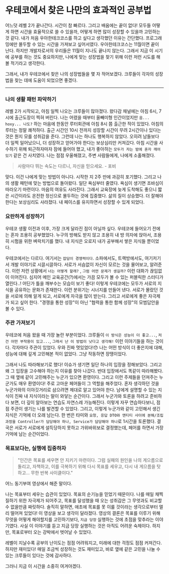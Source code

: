 # 우테코에서 찾은 나만의 효과적인 공부법

어느덧 레벨 2가 끝나간다. 시간이 참 빠르다. 그리고 배움에는 끝이 없다! 모두들 어떻게 하면 시간을 효율적으로 쓸 수 있을까, 어떻게 하면 많이 성장할 수 있을까 고민하는 것 같다. 내가 처음 우아한테크코스를 하고 싶다고 생각했던 이유는 간단했다. 프로그래밍에만 몰두할 수 있는 시간을 가져보고 싶어서였다. 우아한테크코스는 11월이면 끝이 난다. 하지만 개발자로서의 우리들은 11월이 지나도 끝나지 않는다. 그래서 지금 이 시기에 공부를 하는 것도 중요하지만, 나에게 맞는 성장법을 찾기 위해 이런 저런 시도를 해볼 적기라고 생각한다.

그래서, 내가 우테코에서 찾은 나의 성장법들을 몇 자 적어보겠다. 크루들이 각자의 성장법을 찾는 데에 도움이 되었으면 좋겠다.

---

### 나의 생활 패턴 파악하기

레벨 2가 시작되고, 아침 일찍 나오는 크루들이 많아졌다. 왔다감 채널에는 아침 6시, 7시에 출근도장이 찍혀 버린다. 나는 어렸을 때부터 올빼미형 인간이었지만 `음... hoxy... 나도?` 하는 마음에 한동안 루터회관에 아침 8시 쯤 출근한 적이 있었다. 아침의 루터는 정말 쾌적하다. 출근 시간인 10시 전까지 성장할 시간이 무려 2시간이나 있다는 것은 뭔지 모를 성취감을 준다. 그런데 나는 하나도 행복하지 않았다. 오히려 남들보다 더 일찍 일어났으니, 더 성장하고 얻어가야 한다는 보상심리만 커져갔다. 아침 시간을 사수하기 위해 퇴근하자마자 잠에 들어야 했고, 내가 좋아하는 `모두가 자는 밤에 혼자 깨어있기` 같은 건 사치였다. 나는 점점 우울해졌고, 주변 사람들에게, 나에게 소홀해졌다.

> 사람마다 뛰는 속도는 다르니, 자신을 믿으세요.   - 포비

맞다. 이건 나에게 맞는 방법이 아니다. 시작한 지 2주 만에 과감히 포기했다. 그리고 나의 생활 패턴에 맞는 방법으로 돌아왔다. 일단 욕심부터 줄였다. 욕심이 생기면 조바심이 따라오기 마련이다. 마음의 여유도 사라진다. 그래서 교육장에 늦게 도착해도 좋으니 짧은 시간이라도 온전한 정신으로 몰두하는 것에 집중했다. 삶의 질이 상승했다. 더 잘해야 한다는 보상심리도 사라졌다. 내 페이스를 유지하면서 성장할 수 있게 되었다.



### 요란하게 성장하기

우테코 생활 이전과 이후, 가장 크게 달라진 점이 아닐까 싶다. 우테코에 들어오기 전에는 혼자 조용히 공부했었다. 누구의 방해도 받지 않고 조용히 내 방 의자에 앉아서, 조용히 시험을 위한 벼락치기를 했다. 내 지식은 오로지 내가 공부해서 쌓은 지식들 뿐이었다.

우테코에서는 다르다. 여기서는 `잡담이 경쟁력이다`. 소파에서도, 트랙방에서도, 여기저기서 개발 이야기로 시끌시끌하다. 서로가 서슴없이 자신이 모르는 것을 물어보고, 알려준다. 이런 저런 상황에서 `너는 어떻게 할래?` , `그럼 어떤 문제가 생길까?` 이런 대화가 끊임없이 이어진다. 심지어 메인 교육공간(?)에서는 가끔 모두가 볼 수 있는 퍼블릭한 스터디가 열린다..! 어딘가 틀을 깨부수는 모습이 보기 좋다! 이렇게 우테코에는 모두가 서로의 지식을 공유하는 문화가 존재한다. 이런 분위기는 시너지를 만들어 낸다. 서로가 몰랐던 것을 서로에 의해 알게 되고, 서로에게 자극을 많이 받는다. 그리고 서로에게 좋은 자극제가 되고 싶어 한다. "경쟁을 통한 성장"이 아닌  "협력을 통한 함께 성장"의 모범답안을 볼 수 있다.



### 주관 가져보기

우테코에 처음 왔을 때 가장 놀란 부분이었다. 크루들이 `이 방식은 성능이 더 좋고...`, `저건 어떤 부작용이 있고...`, `그래서 난 이 방법이 낫다고 생각해!`  이런 이야기들을 하는 것이다. 각자마다 주관이 있었다. 우와 진짜 멋있었다!😯 나는 어떤 방식이 더 좋은지에 대해, 성능에 대해 깊게 고민해본 적이 없었다. 그냥 작동하면 장땡이었다.

그래서 나도 따라해보기로 했다! 이슈가 생기면 일단 하나의 입장을 정해보았다. 그리고 왜 그 입장을 고수해야 하는지 이유를 찾아 나갔다. 반대 입장에서도 똑같이 따라해봤다. 그 때 옆에 같이 고민해주는 누군가 있으면 환영이다. 그리고 이런 주제들을 던져주는 누군가도 매우 환영이다! 주로 고마운 페어들이 그 역할을 해주었다. 혼자 생각하던 것을 누군가와의 이야깃거리로 삼으려면 제대로 알고 있어야 한다. 남에게 설명할 수 있는 지식이 진짜 내 지식이라는 말이 와닿는 순간이다. 그래서 누군가와 토론을 하려고 준비하다 보면, 더 깊이 알아보는 연습도 자연스레 가능해진다. 이렇게 자꾸 연습하다보니, 점점 주관이 생기는 나를 발견할 수 있었다. 그리고, 이렇게 누군가와 같이 고민해서 생긴 지식은 기억에 더 오래 남는다. 한 번은 타미와 `요청, 응답 DTO와 엔티티 사이에 분해/조립 과정을 Controller가 담당해야 하나, Service가 담당해야 하나`로 1시간을 토론했다. 결국은 서로가 서로에게 설득당하지 못하고 가위바위보로 결정했는데, 페어를 하면서 가장 기억에 남는 순간이었다.



### 목표보다는, 실행에 집중하자

>  "인간은 목표를 세우면 안 지키기 마련이다. 그럼 실패의 원인을 나의 게으름으로 돌리고, 자책하고, 이를 극복하기 위해 다시 목표를 세우고, 다시 내 게으름을 탓하고... 무한 반복 사이클이다." 

어느 동기부여 영상에서 해준 말이다. 

나는 목표부터 세우는 습관이 있었다. 목표의 순기능을 믿었기 때문이다. 나를 매일 채찍질하기 위한 자극제가 되어주고, 목표를 달성했을 때 오는 성취감은 그 무엇과도 비교할 수 없을만큼 짜릿하다. 솔직히 말하면, 애초에 목표를 못 이룰 것이라는 생각으로부터 멀리 떨어져 있었다! 이 영상을 보고 생각이 달라졌다. 영상의 결론은 목표를 이루기 위해 무엇을 어떻게 해야할지를 고민하기보다, `지금 당장` 실행하는 것에 초점을 맞추라는 이야기였다. 사실 이 이야기를 듣고 지금 당장 실행하는 것은 아직도 어려운 숙제이다. 하지만, 목표로부터 오는 강박에서 벗어날 수 있었다.





레벨이 지날수록 공부의 난이도는 점점 어려워지고, 미래에 대한 걱정도 점점 커져간다. 하지만 재미있다! 매일 조금씩 성장하는 것도 재미있고, 바로 옆에 같은 고민을 나눌 수 있는 크루들이 있다는 것에 감사하다.

그러니 지금 이 시간을 소중히 여겨야겠다.